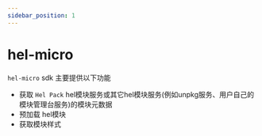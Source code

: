 ```yaml
---
sidebar_position: 1
---
```


# hel-micro

`hel-micro` sdk 主要提供以下功能
- 获取 `Hel Pack` hel模块服务或其它hel模块服务(例如unpkg服务、用户自己的模块管理台服务)的模块元数据
- 预加载 hel模块
- 获取模块样式
